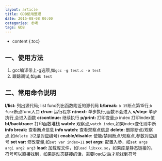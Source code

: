 ```yaml
---
layout: article
title: GDB使用整理
date: 2015-08-08 00:00
categories: 参考
tags: GDB
---
```


* content
{:toc}

## 一、使用方法

1. gcc编译带上-g选项,如`gcc -g test.c -o test`
2. 跟踪调试,如`gdb test`

<!--more-->

## 二、常用命令说明
**l/list:** 列出源代码; list func列出函数附近的源代码
**b/break:** `b 15`断点第15行;`b func`断点func入口
**r/run:** 运行程序
**n/next:** 单步执行,函数不会进入
**s/step:** 单步执行,会进入函数
**c/continue:** 继续执行
**p/print:** 打印变量;p index 打印index值
**bt/backtrace:** 打印函数堆栈
**watch:** 观察点,`watch index`,如果index变化则中断
**info break:** 查看断点信息
**info watch:** 查看观察点信息
**delete:** 删除断点/观察点,如`delete 2`(2是对应编号)
**enable/disable:** 使能/禁用断点/观察点,参数对应编号
**set var:** 修改变量,如`set var index=11`
**set args:** 配置入参，如`set args arg1 arg2 arg3`
**load:** 加载库文件，如`load libxxx.so`，如果库是静态链接的，符号可以直接找到，如果是动态链接的话，需要load之后才能找到符号